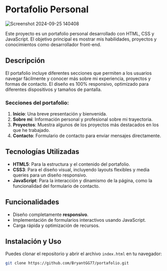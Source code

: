 # Portafolio Personal

![Screenshot 2024-09-25 140408](https://github.com/user-attachments/assets/d2b511e5-807f-44c3-a7b5-738f450253a6)


Este proyecto es un portafolio personal desarrollado con HTML, CSS y JavaScript. El objetivo principal es mostrar mis habilidades, proyectos y conocimientos como desarrollador front-end.

## Descripción

El portafolio incluye diferentes secciones que permiten a los usuarios navegar fácilmente y conocer más sobre mi experiencia, proyectos y formas de contacto. El diseño es 100% responsivo, optimizado para diferentes dispositivos y tamaños de pantalla.

### Secciones del portafolio:
1. **Inicio**: Una breve presentación y bienvenida.
2. **Sobre mí**: Información personal y profesional sobre mi trayectoria.
3. **Proyectos**: Muestra algunos de los proyectos más destacados en los que he trabajado.
4. **Contacto**: Formulario de contacto para enviar mensajes directamente.

## Tecnologías Utilizadas

- **HTML5**: Para la estructura y el contenido del portafolio.
- **CSS3**: Para el diseño visual, incluyendo layouts flexibles y media queries para un diseño responsivo.
- **JavaScript**: Para la interacción y dinamismo de la página, como la funcionalidad del formulario de contacto.

## Funcionalidades

- Diseño completamente **responsivo**.
- Implementación de formularios interactivos usando JavaScript.
- Carga rápida y optimización de recursos.

## Instalación y Uso

Puedes clonar el repositorio y abrir el archivo `index.html` en tu navegador:

```bash
git clone https://github.com/BryantGG77/portafolio.git
